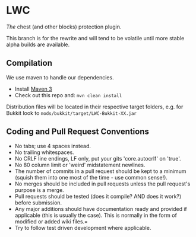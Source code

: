 LWC
======

*The* chest (and other blocks) protection plugin.

This branch is for the rewrite and will tend to be volatile until more stable alpha builds are available.

Compilation
-----------

We use maven to handle our dependencies.

* Install [Maven 3](http://maven.apache.org/download.html)
* Check out this repo and: `mvn clean install`

Distribution files will be located in their respective target folders, e.g. for Bukkit look to `mods/bukkit/target/LWC-Bukkit-XX.jar`

Coding and Pull Request Conventions
-----------

* No tabs; use 4 spaces instead.
* No trailing whitespaces.
* No CRLF line endings, LF only, put your gits 'core.autocrlf' on 'true'.
* No 80 column limit or 'weird' midstatement newlines.
* The number of commits in a pull request should be kept to a minimum (squish them into one most of the time - use common sense!).
* No merges should be included in pull requests unless the pull request's purpose is a merge.
* Pull requests should be tested (does it compile? AND does it work?) before submission.
* Any major additions should have documentation ready and provided if applicable (this is usually the case). This is normally in the form of modified or added wiki files.=
* Try to follow test driven development where applicable.